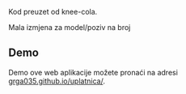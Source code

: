 Kod preuzet od knee-cola.

Mala izmjena za model/poziv na broj

## Demo
Demo ove web aplikacije možete pronaći na adresi [grga035.github.io/uplatnica/](https://grga035.github.io/uplatnica/).
